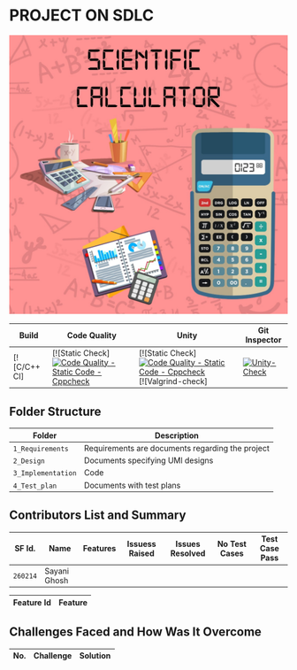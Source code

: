 # PROJECT ON SDLC
![Banner](https://github.com/260214/MinorProject/blob/main/Requirements/Scientific%20calculator.jpeg)


Build | Code Quality | Unity | Git Inspector
|---------|------------|-----------|----------------
[![C/C++ CI]|[![Static Check] [![Code Quality - Static Code - Cppcheck](https://github.com/260214/MinorProject/actions/workflows/cppcheck.yml/badge.svg)](https://github.com/260214/MinorProject/actions/workflows/cppcheck.yml)  |[![Static Check] [![Code Quality - Static Code - Cppcheck](https://github.com/260214/MinorProject/actions/workflows/cppcheck.yml/badge.svg)](https://github.com/260214/MinorProject/actions/workflows/cppcheck.yml)  [![Valgrind-check]   | [![Unity-Check](https://github.com/260214/MinorProject/actions/workflows/unityy.yml/badge.svg)](https://github.com/260214/MinorProject/actions/workflows/unityy.yml) |[![git inspector CI](https://github.com/260214/MinorProject/actions/workflows/gitinspector.yml/badge.svg)](https://github.com/260214/MinorProject/actions/workflows/gitinspector.yml)


## Folder Structure
Folder             | Description
-------------------| -----------------------------------------
`1_Requirements`   | Requirements are documents regarding the project
`2_Design`         | Documents specifying UMl designs
`3_Implementation` | Code
`4_Test_plan`      | Documents with test plans 

## Contributors List and Summary

SF Id. |  Name   |    Features    | Issuess Raised |Issues Resolved|No Test Cases|Test Case Pass
-------|---------|----------------|----------------|---------------|-------------|--------------
`260214` | Sayani Ghosh  |   |     |    |  |    
   

| Feature Id | Feature |
| -----------|---------|


## Challenges Faced and How Was It Overcome
| No. | Challenge | Solution
|-----|-----------|--------

